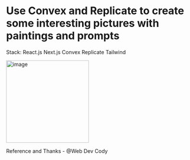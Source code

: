 # Use Convex and Replicate to create some interesting pictures with paintings and prompts
Stack:
React.js Next.js Convex Replicate Tailwind 
<p></p>

<div class="container">
<img width="224" alt="image" src="https://github.com/Cora-chan/convex/assets/41717903/4d434af1-6f29-4d80-8cca-f3fe2b794529">
</div>

Reference and Thanks - @Web Dev Cody

